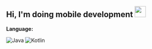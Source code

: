 ## Hi, I'm doing mobile development  <img src="https://raw.githubusercontent.com/aemmadi/aemmadi/master/wave.gif" width="30px">

**Language:**

![Java](https://img.shields.io/badge/-java-E34A86?style=flat-square&logo=java)
![Kotlin](https://img.shields.io/badge/-kotlin-FFFFFF?style=flat-square&logo=kotlin)
